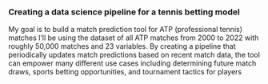 
### Creating a data science pipeline for a tennis betting model

My goal is to build a match prediction tool for ATP (professional tennis) matches I’ll be using the dataset of all ATP matches from 2000 to 2022 with roughly 50,000 matches and 23 variables. By creating a pipeline that periodically updates match predictions based on recent match data, the tool can empower many different use cases including determining future match draws, sports betting opportunities, and tournament tactics for players
